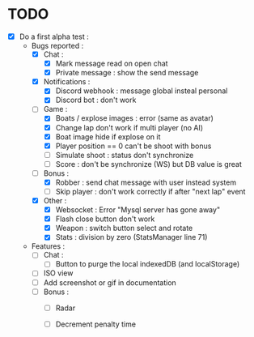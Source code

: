 TODO
====

- [x] Do a first alpha test :
  - Bugs reported :
    - [X] Chat :
      - [X] Mark message read on open chat
      - [X] Private message : show the send message
    - [X] Notifications :
      - [X] Discord webhook : message global insteal personal
      - [X] Discord bot : don't work
    - [ ] Game :
      - [X] Boats / explose images : error (same as avatar)
      - [X] Change lap don't work if multi player (no AI)
      - [X] Boat image hide if explose on it
      - [X] Player position == 0 can't be shoot with bonus
      - [ ] Simulate shoot : status don't synchronize
      - [ ] Score : don't be synchronize (WS) but DB value is great 
    - [ ] Bonus :
      - [X] Robber : send chat message with user instead system
      - [ ] Skip player : don't work correctly if after "next lap" event
    - [X] Other :
      - [X] Websocket : Error "Mysql server has gone away"
      - [X] Flash close button don't work
      - [X] Weapon : switch button select and rotate
      - [X] Stats : division by zero (StatsManager line 71)
  - Features :
    - [ ] Chat :
        - [ ] Button to purge the local indexedDB (and localStorage)
    - [ ] ISO view
    - [ ] Add screenshot or gif in documentation
    - [ ] Bonus :
        - [ ] Radar
        - [ ] Decrement penalty time

